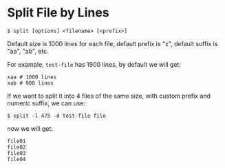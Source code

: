 # Split File by Lines

```console
$ split [options] <filename> [<prefix>]
```

Default size is 1000 lines for each file, default prefix is "x", default suffix is "aa", "ab", etc.

For example, `test-file` has 1900 lines, by default we will get:

```
xaa # 1000 lines
xab # 900 lines
```

If we want to split it into 4 files of the same size, with custom prefix and numeric suffix, we can use:

```console
$ split -l 475 -d test-file file
```

now we will get:

```
file01
file02
file03
file04
```
